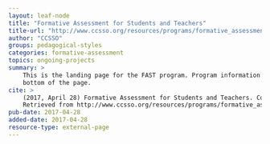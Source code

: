 ```yaml
---
layout: leaf-node
title: "Formative Assessment for Students and Teachers"
title-url: "http://www.ccsso.org/resources/programs/formative_assessment_for_students_and_teachers_(fast).html"
author: "CCSSO"
groups: pedagogical-styles
categories: formative-assessment
topics: ongoing-projects
summary: >
    This is the landing page for the FAST program. Program information and links are at the
    bottom of the page.
cite: >
    (2017, April 28) Formative Assessment for Students and Teachers. Council of Chief State School Officers (CCSSO).
    Retrieved from http://www.ccsso.org/resources/programs/formative_assessment_for_students_and_teachers_(fast).html
pub-date: 2017-04-28
added-date: 2017-04-28
resource-type: external-page
---
```

